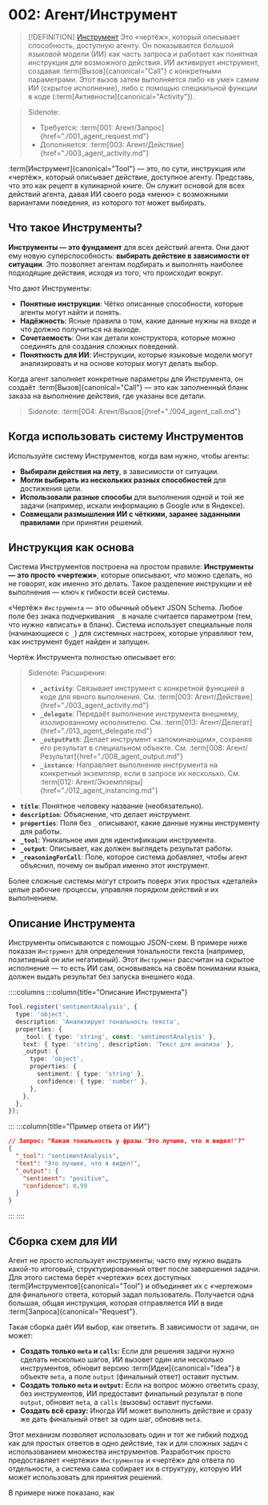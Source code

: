 # 002: Агент/Инструмент

> [!DEFINITION] [Инструмент](./000_glossary.md)
> Это «чертёж», который описывает способность, доступную агенту. Он показывается большой языковой модели (ИИ) как часть запроса и работает как понятная инструкция для возможного действия. ИИ активирует инструмент, создавая :term[Вызов]{canonical="Call"} с конкретными параметрами. Этот вызов затем выполняется либо «в уме» самим ИИ (скрытое исполнение), либо с помощью специальной функции в коде (:term[Активности]{canonical="Activity"}).

> Sidenote:
> - Требуется: :term[001: Агент/Запрос]{href="./001_agent_request.md"}
> - Дополняется: :term[003: Агент/Действие]{href="./003_agent_activity.md"}

:term[Инструмент]{canonical="Tool"} — это, по сути, инструкция или «чертёж», который описывает действие, доступное агенту. Представь, что это как рецепт в кулинарной книге. Он служит основой для всех действий агента, давая ИИ своего рода «меню» с возможными вариантами поведения, из которого тот может выбирать.

## Что такое Инструменты?

**Инструменты — это фундамент** для всех действий агента. Они дают ему новую суперспособность: **выбирать действие в зависимости от ситуации**. Это позволяет агентам подбирать и выполнять наиболее подходящие действия, исходя из того, что происходит вокруг.

Что дают Инструменты:

- **Понятные инструкции**: Чётко описанные способности, которые агенты могут найти и понять.
- **Надёжность**: Ясные правила о том, какие данные нужны на входе и что должно получиться на выходе.
- **Сочетаемость**: Они как детали конструктора, которые можно соединять для создания сложных поведений.
- **Понятность для ИИ**: Инструкции, которые языковые модели могут анализировать и на основе которых могут делать выбор.

Когда агент заполняет конкретные параметры для Инструмента, он создаёт :term[Вызов]{canonical="Call"} — это как заполненный бланк заказа на выполнение действия, где указаны все детали.

> Sidenote:
> :term[004: Агент/Вызов]{href="./004_agent_call.md"}
>

## Когда использовать систему Инструментов

Используйте систему Инструментов, когда вам нужно, чтобы агенты:

- **Выбирали действия на лету**, в зависимости от ситуации.
- **Могли выбирать из нескольких разных способностей** для достижения цели.
- **Использовали разные способы** для выполнения одной и той же задачи (например, искали информацию в Google или в Яндексе).
- **Совмещали размышления ИИ с чёткими, заранее заданными правилами** при принятии решений.

## Инструкция как основа

Система Инструментов построена на простом правиле: **Инструменты — это просто «чертежи»**, которые описывают, *что* можно сделать, но не говорят, *как* именно это делать. Такое разделение инструкции и её выполнения — ключ к гибкости всей системы.

«Чертёж» `Инструмента` — это обычный объект JSON Schema. Любое поле без знака подчеркивания `_` в начале считается параметром (тем, что нужно «вписать» в бланк). Система использует специальные поля (начинающиеся с `_`) для системных настроек, которые управляют тем, как инструмент будет найден и запущен.

Чертёж Инструмента полностью описывает его:

> Sidenote:
> Расширения:
>
> - **`_activity`**: Связывает инструмент с конкретной функцией в коде для явного выполнения. См. :term[003: Агент/Действие]{href="./003_agent_activity.md"}
> - **`_delegate`**: Передаёт выполнение инструмента внешнему, изолированному исполнителю. См. :term[013: Агент/Делегат]{href="./013_agent_delegate.md"}
> - **`_outputPath`**: Делает инструмент «запоминающим», сохраняя его результат в специальном объекте. См. :term[008: Агент/Результат]{href="./008_agent_output.md"}
> - **`_instance`**: Направляет выполнение инструмента на конкретный экземпляр, если в запросе их несколько. См. :term[012: Агент/Экземпляры]{href="./012_agent_instancing.md"}

- **`title`**: Понятное человеку название (необязательно).
- **`description`**: Объяснение, что делает инструмент.
- **`properties`**: Поля без `_` описывают, какие данные нужны инструменту для работы.
- **`_tool`**: Уникальное имя для идентификации инструмента.
- **`_output`**: Описывает, как должен выглядеть результат работы.
- **`_reasoningForCall`**: Поле, которое система добавляет, чтобы агент объяснил, почему он выбрал именно этот инструмент.

Более сложные системы могут строить поверх этих простых «деталей» целые рабочие процессы, управляя порядком действий и их выполнением.

## Описание Инструмента

Инструменты описываются с помощью JSON-схем. В примере ниже показан `Инструмент` для определения тональности текста (например, позитивный он или негативный). Этот `Инструмент` рассчитан на скрытое исполнение — то есть ИИ сам, основываясь на своём понимании языка, должен выдать результат без запуска внешнего кода.

::::columns
:::column{title="Описание Инструмента"}

```typescript
Tool.register('sentimentAnalysis', {
  type: 'object',
  description: 'Анализирует тональность текста',
  properties: {
    _tool: { type: 'string', const: 'sentimentAnalysis' },
    text: { type: 'string', description: 'Текст для анализа' },
    _output: {
      type: 'object',
      properties: {
        sentiment: { type: 'string' },
        confidence: { type: 'number' },
      },
    },
  },
});
```

:::
:::column{title="Пример ответа от ИИ"}

```json
// Запрос: "Какая тональность у фразы 'Это лучшее, что я видел!'?"
{
  "_tool": "sentimentAnalysis",
  "text": "Это лучшее, что я видел!",
  "_output": {
    "sentiment": "positive",
    "confidence": 0.99
  }
}
```

:::
::::

## Сборка схем для ИИ

Агент не просто использует инструменты; часто ему нужно выдать какой-то итоговый, структурированный ответ после завершения задачи. Для этого система берёт «чертежи» всех доступных :term[Инструментов]{canonical="Tool"} и объединяет их с «чертежом» для финального ответа, который задал пользователь. Получается одна большая, общая инструкция, которая отправляется ИИ в виде :term[Запроса]{canonical="Request"}.

Такая сборка даёт ИИ выбор, как ответить. В зависимости от задачи, он может:

- **Создать только `meta` и `calls`:** Если для решения задачи нужно сделать несколько шагов, ИИ вызовет один или несколько инструментов, обновит версию :term[Идеи]{canonical="Idea"} в объекте `meta`, а поле `output` (финальный ответ) оставит пустым.
- **Создать только `meta` и `output`:** Если на вопрос можно ответить сразу, без инструментов, ИИ предоставит финальный результат в поле `output`, обновит `meta`, а `calls` (вызовы) оставит пустыми.
- **Создать всё сразу:** Иногда ИИ может выполнить действие и сразу же дать финальный ответ за один шаг, обновив `meta`.

Этот механизм позволяет использовать один и тот же гибкий подход как для простых ответов в одно действие, так и для сложных задач с использованием множества инструментов. Разработчик просто предоставляет «чертежи» `Инструментов` и «чертёж» для ответа по отдельности, а система сама собирает их в структуру, которую ИИ может использовать для принятия решений.

В примере ниже показано, как 